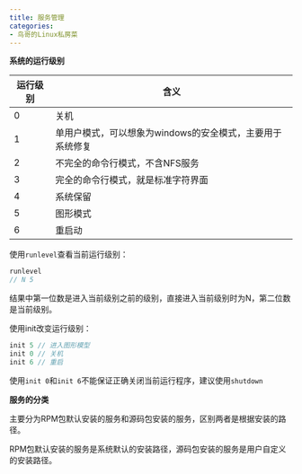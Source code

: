```yaml
---
title: 服务管理
categories: 
- 鸟哥的Linux私房菜
---
```


**系统的运行级别**

| 运行级别 | 含义                                                      |
| -------- | --------------------------------------------------------- |
| 0        | 关机                                                      |
| 1        | 单用户模式，可以想象为windows的安全模式，主要用于系统修复 |
| 2        | 不完全的命令行模式，不含NFS服务                           |
| 3        | 完全的命令行模式，就是标准字符界面                        |
| 4        | 系统保留                                                  |
| 5        | 图形模式                                                  |
| 6        | 重启动                                                    |

使用`runlevel`查看当前运行级别：

```cpp
runlevel 
// N 5
```

结果中第一位数是进入当前级别之前的级别，直接进入当前级别时为N，第二位数是当前级别。

使用init改变运行级别：

```csharp
init 5 // 进入图形模型
init 0 // 关机
init 6 // 重启
```

使用`init 0`和`init 6`不能保证正确关闭当前运行程序，建议使用`shutdown`

**服务的分类**

主要分为RPM包默认安装的服务和源码包安装的服务，区别两者是根据安装的路径。

RPM包默认安装的服务是系统默认的安装路径，源码包安装的服务是用户自定义的安装路径。